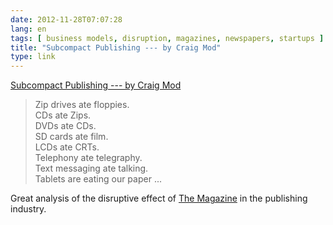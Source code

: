 ```yaml
---
date: 2012-11-28T07:07:28
lang: en
tags: [ business models, disruption, magazines, newspapers, startups ]
title: "Subcompact Publishing --- by Craig Mod"
type: link
---
```


[Subcompact Publishing --- by Craig
Mod](http://craigmod.com/journal/subcompact_publishing/)

> Zip drives ate floppies.\
> CDs ate Zips.\
> DVDs ate CDs.\
> SD cards ate film.\
> LCDs ate CRTs.\
> Telephony ate telegraphy.\
> Text messaging ate talking.\
> Tablets are eating our paper ...

Great analysis of the disruptive effect of [The
Magazine](http://the-magazine.org/) in the publishing industry.

